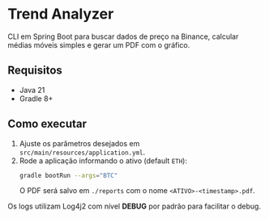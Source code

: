 # Trend Analyzer

CLI em Spring Boot para buscar dados de preço na Binance, calcular médias móveis simples e gerar um PDF com o gráfico.

## Requisitos
- Java 21
- Gradle 8+

## Como executar
1. Ajuste os parâmetros desejados em `src/main/resources/application.yml`.
2. Rode a aplicação informando o ativo (default `ETH`):
   ```bash
   gradle bootRun --args="BTC"
   ```
   O PDF será salvo em `./reports` com o nome `<ATIVO>-<timestamp>.pdf`.

Os logs utilizam Log4j2 com nível **DEBUG** por padrão para facilitar o debug.
